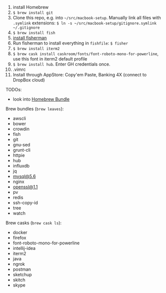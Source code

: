 1. install Homebrew
2. `$ brew install git`
3. Clone this repo, e.g. into `~/src/macbook-setup`. Manually link all files with `.symlink` extensions: `$ ln -s ~/src/macbook-setup/gitignore.symlink ~/.gitignore`
3. `$ brew install fish`
4. [install fisherman](https://github.com/fisherman/fisherman)
5. Run fisherman to install everything in `fishfile`: `$ fisher`
6. `$ brew install iterm2`
7. `$ brew cask install caskroom/fonts/font-roboto-mono-for-powerline`, use this font in iterm2 default profile
8. `$ brew install hub`. Enter GH credentials once.
10. .vimrc
11. Install through AppStore: Copy'em Paste, Banking 4X (connect to DropBox cloud)


TODOs:
- look into [Homebrew Bundle](https://github.com/Homebrew/homebrew-bundle)

Brew bundles (`brew leaves`):
- awscli
- bower
- crowdin
- fish
- git
- gnu-sed
- grunt-cli
- httpie
- hub
- influxdb
- jq
- mysql@5.6
- nginx
- openssl@1.1
- pv
- redis
- ssh-copy-id
- tree
- watch

Brew casks (`brew cask ls`):
- docker
- firefox
- font-roboto-mono-for-powerline
- intellij-idea
- iterm2
- java
- ngrok
- postman
- sketchup
- skitch
- skype
